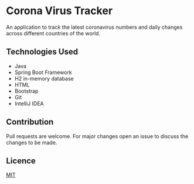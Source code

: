 # Corona Virus Tracker
An application to track the latest coronavirus numbers and daily changes across different countries of the world.

## Technologies Used
* Java
* Spring Boot Framework
* H2 in-memory database
* HTML
* Bootstrap
* Git
* IntelliJ IDEA

## Contribution
Pull requests are welcome. For major changes open an issue to discuss the changes to be made.

## Licence
[MIT](https://choosealicense.com/licenses/mit/)